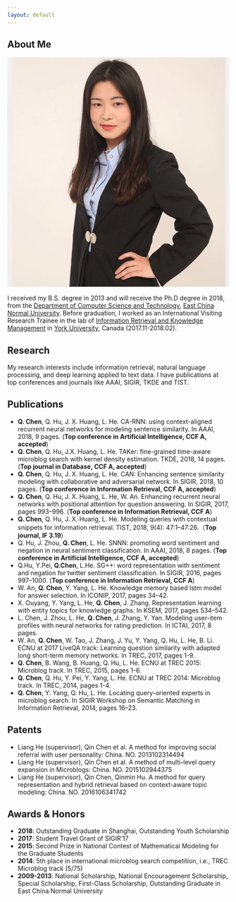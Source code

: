 ```yaml
---
layout: default
---
```


## About Me

<img class="profile-picture" src="sherlock.jpg">

I received my B.S. degree in 2013 and will receive the Ph.D degree in 2018, from the [Department of Computer Science and Technology](http://www.cs.ecnu.edu.cn/), [East China Normal University](http://www.ecnu.edu.cn). Before graduation, I worked as an International Visiting Research Trainee in the lab of [Information Retrieval and Knowledge Management](http://www.yorku.ca/jhuang/irlab/) in [York University](http://www.yorku.ca/index.html), Canada (2017.11-2018.02).
## Research

My research interests include information retrieval, natural language processing, and deep learning applied to text data. I have publications at top conferences and journals like AAAI, SIGIR, TKDE and TIST.

## Publications

- **Q. Chen**, Q. Hu, J. X. Huang, L. He. CA-RNN: using context-aligned recurrent neural networks for modeling sentence similarity. In AAAI, 2018, 9 pages. (**Top conference in Artificial Intelligence, CCF A, accepted**)
- **Q. Chen**, Q. Hu, J.X. Huang, L. He. TAKer: fine-grained time-aware microblog search with kernel density estimation. TKDE, 2018, 14 pages. (**Top journal in Database, CCF A, accepted**)
- **Q. Chen**, Q. Hu, J. X. Huang, L. He. CAN: Enhancing sentence similarity modeling with collaborative and adversarial network. In SIGIR, 2018, 10 pages. (**Top conference in Information Retrieval, CCF A, accepted**)
- **Q. Chen**, Q. Hu, J. X. Huang, L. He, W. An. Enhancing recurrent neural networks with positional attention for question answering. In SIGIR, 2017, pages 993–996. (**Top conference in Information Retrieval, CCF A**)
- **Q. Chen**, Q. Hu, J. X. Huang, L. He. Modeling queries with contextual snippets for information retrieval. TIST, 2018, 9(4): 47:1–47:26.（**Top journal, IF 3.19**)
- Q. Hu, J. Zhou, **Q. Chen**, L. He. SNNN: promoting word sentiment and negation in neural sentiment classification. In AAAI, 2018, 8 pages. (**Top conference in Artificial Intelligence, CCF A, accepted**)
- Q.Hu, Y.Pei, **Q.Chen**, L.He. SG++: word representation with sentiment and negation for twitter sentiment classification. In SIGIR, 2016, pages 997–1000. (**Top conference in Information Retrieval, CCF A**)
- W. An, **Q. Chen**, Y. Yang, L. He. Knowledge memory based lstm model for answer selection. In ICONIP, 2017, pages 34–42.
- X. Ouyang, Y. Yang, L. He, **Q. Chen**, J. Zhang. Representation learning with entity topics for knowledge graphs. In KSEM, 2017, pages 534–542.
- L. Chen, J. Zhou, L. He, **Q. Chen**, J. Zhang, Y. Yan. Modeling user-item profiles with neural networks for rating prediction. In ICTAI, 2017, 8 pages.
- W. An, **Q. Chen**, W. Tao, J. Zhang, J. Yu, Y. Yang, Q. Hu, L. He, B. Li. ECNU at 2017 LiveQA track: Learning question similarity with adapted long short-term memory networks. In TREC, 2017, pages 1-9.
- **Q. Chen**, B. Wang, B. Huang, Q. Hu, L. He. ECNU at TREC 2015: Microblog track. In TREC, 2015, pages 1-6.
- **Q. Chen**, Q. Hu, Y. Pei, Y. Yang, L. He. ECNU at TREC 2014: Microblog track. In TREC, 2014, pages 1-4.
- **Q. Chen**, Y. Yang, Q. Hu, L. He. Locating query-oriented experts in microblog search. In SIGIR Workshop on Semantic Matching in Information Retrieval, 2014, pages 16–23.

## Patents
- Liang He (supervisor), Qin Chen et al. A method for improving social referral with user personality: China. NO. 2013102314494
- Liang He (supervisor), Qin Chen et al. A method of multi-level query expansion in Microblogs: China. NO. 2015102944375
- Liang He (supervisor), Qin Chen, Qinmin Hu. A method for query representation and hybrid retrieval based on context-aware topic modeling: China. NO. 2016106341742

## Awards & Honors
- **2018**: Outstanding Graduate in Shanghai, Outstanding Youth Scholarship
- **2017**: Student Travel Grant of SIGIR’17
- **2015**: Second Prize in National Contest of Mathematical Modeling for the Graduate Students
- **2014**: 5th place in international microblog search competition, i.e., TREC Microblog track (5/75)
- **2009-2013**: National Scholarship, National Encouragement Scholarship, Special Scholarship, First-Class Scholarship, Outstanding Graduate in East China Normal University
